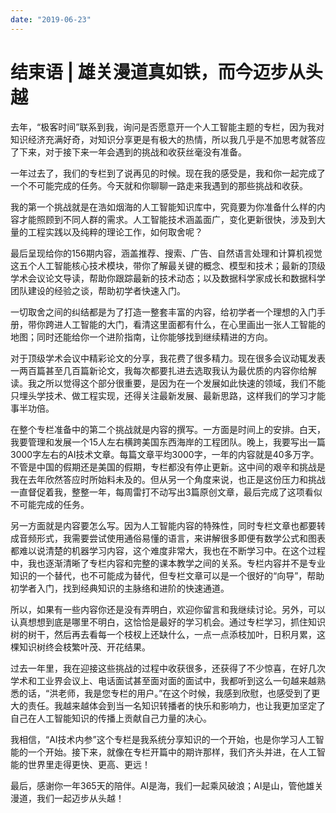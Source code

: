 ```yaml
---
date: "2019-06-23"
---  
```

      
# 结束语 | 雄关漫道真如铁，而今迈步从头越
去年，“极客时间”联系到我，询问是否愿意开一个人工智能主题的专栏，因为我对知识经济充满好奇，对知识分享更是有极大的热情，所以我几乎是不加思考就答应了下来，对于接下来一年会遇到的挑战和收获丝毫没有准备。

一年过去了，我们的专栏到了说再见的时候。现在我的感受是，我和你一起完成了一个不可能完成的任务。今天就和你聊聊一路走来我遇到的那些挑战和收获。

我的第一个挑战就是在浩如烟海的人工智能知识库中，究竟要为你准备什么样的内容才能照顾到不同人群的需求。人工智能技术涵盖面广，变化更新很快，涉及到大量的工程实践以及纯粹的理论工作，如何取舍呢？

最后呈现给你的156期内容，涵盖推荐、搜索、广告、自然语言处理和计算机视觉这五个人工智能核心技术模块，带你了解最关键的概念、模型和技术；最新的顶级学术会议论文导读，帮助你跟踪最新的技术动态；以及数据科学家成长和数据科学团队建设的经验之谈，帮助初学者快速入门。

一切取舍之间的纠结都是为了打造一整套丰富的内容，给初学者一个理想的入门手册，带你跨进人工智能的大门，看清这里面都有什么，在心里画出一张人工智能的地图；同时还能给你一个进阶指南，让你能够找到继续精进的方向。

对于顶级学术会议中精彩论文的分享，我花费了很多精力。现在很多会议动辄发表一两百篇甚至几百篇新论文，我每次都要扎进去选取我认为最优质的内容你给解读。我之所以觉得这个部分很重要，是因为在一个发展如此快速的领域，我们不能只埋头学技术、做工程实现，还得关注最新发展、最新思路，这样我们的学习才能事半功倍。

<!-- [[[read_end]]] -->

在整个专栏准备中的第二个挑战就是内容的撰写。一方面是时间上的安排。白天，我要管理和发展一个15人左右横跨美国东西海岸的工程团队。晚上，我要写出一篇3000字左右的AI技术文章。每篇文章平均3000字，一年的内容就是40多万字。不管是中国的假期还是美国的假期，专栏都没有停止更新。这中间的艰辛和挑战是我在去年欣然答应时所始料未及的。但从另一个角度来说，也正是这份压力和挑战一直督促着我，整整一年，每周雷打不动写出3篇原创文章，最后完成了这项看似不可能完成的任务。

另一方面就是内容要怎么写。因为人工智能内容的特殊性，同时专栏文章也都要转成音频形式，我需要尝试使用通俗易懂的语言，来讲解很多即便有数学公式和图表都难以说清楚的机器学习内容，这个难度非常大，我也在不断学习中。在这个过程中，我也逐渐清晰了专栏内容和完整的课本教学之间的关系。专栏内容并不是专业知识的一个替代，也不可能成为替代，但专栏文章可以是一个很好的“向导”，帮助初学者入门，找到经典知识的主脉络和进阶的快速通道。

所以，如果有一些内容你还是没有弄明白，欢迎你留言和我继续讨论。另外，可以认真想想到底是哪里不明白，这恰恰是最好的学习机会。通过专栏学习，抓住知识树的树干，然后再去看每一个枝杈上还缺什么，一点一点添枝加叶，日积月累，这棵知识树终会枝繁叶茂、开花结果。

过去一年里，我在迎接这些挑战的过程中收获很多，还获得了不少惊喜，在好几次学术和工业界会议上、电话面试甚至面对面的面试中，我都听到这么一句越来越熟悉的话，“洪老师，我是您专栏的用户。”在这个时候，我感到欣慰，也感受到了更大的责任。我越来越体会到当一名知识转播者的快乐和影响力，也让我更加坚定了自己在人工智能知识的传播上贡献自己力量的决心。

我相信，“AI技术内参”这个专栏是我系统分享知识的一个开始，也是你学习人工智能的一个开始。接下来，就像在专栏开篇中的期许那样，我们齐头并进，在人工智能的世界里走得更快、更高、更远！

最后，感谢你一年365天的陪伴。AI是海，我们一起乘风破浪；AI是山，管他雄关漫道，我们一起迈步从头越！